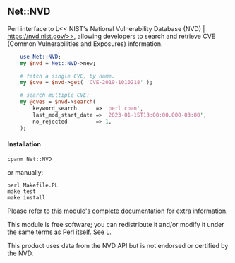 ## Net::NVD

Perl interface to L<< NIST's National Vulnerability Database (NVD) | https://nvd.nist.gov/>>, allowing developers to search and retrieve CVE (Common Vulnerabilities and Exposures) information.

```perl
    use Net::NVD;
    my $nvd = Net::NVD->new;

    # fetch a single CVE, by name.
    my $cve = $nvd->get( 'CVE-2019-1010218' );

    # search multiple CVE:
    my @cves = $nvd->search(
        keyword_search      => 'perl cpan',
        last_mod_start_date => '2023-01-15T13:00:00.000-03:00',
        no_rejected         => 1,
    );
```


#### Installation

    cpanm Net::NVD

or manually:

    perl Makefile.PL
    make test
    make install

Please refer to [this module's complete documentation](https://metacpan.org/pod/Net::NVD)
for extra information.

This module is free software; you can redistribute it and/or modify it
under the same terms as Perl itself. See L<perlartistic>.

This product uses data from the NVD API but is not endorsed or certified by the NVD.
